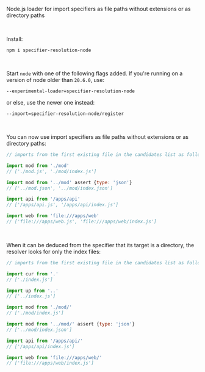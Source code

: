 Node.js loader for import specifiers as file paths without extensions or as directory paths

&nbsp;

Install:

```
npm i specifier-resolution-node
```

&nbsp;

Start `node` with one of the following flags added. If you're running on a version of node older than `20.6.0`, use:

```
--experimental-loader=specifier-resolution-node
```

or else, use the newer one instead:

```
--import=specifier-resolution-node/register
```

&nbsp;

You can now use import specifiers as file paths without extensions or as directory paths:

```js
// imports from the first existing file in the candidates list as follows

import mod from './mod'
// ['./mod.js', './mod/index.js']

import mod from '../mod' assert {type: 'json'}
// ['../mod.json', '../mod/index.json']

import api from '/apps/api'
// ['/apps/api.js', '/apps/api/index.js']

import web from 'file:///apps/web'
// ['file:///apps/web.js', 'file:///apps/web/index.js']
```

&nbsp;

When it can be deduced from the specifier that its target is a directory, the resolver looks for only the index files:

```js
// imports from the first existing file in the candidates list as follows

import cur from '.'
// ['./index.js']

import up from '..'
// ['../index.js']

import mod from './mod/'
// ['./mod/index.js']

import mod from '../mod/' assert {type: 'json'}
// ['../mod/index.json']

import api from '/apps/api/'
// ['/apps/api/index.js']

import web from 'file:///apps/web/'
// ['file:///apps/web/index.js']
```